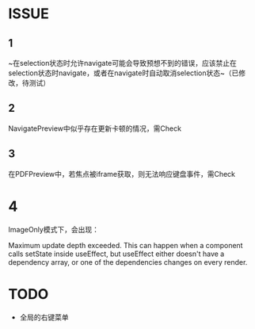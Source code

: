 # ISSUE


## 1 

~在selection状态时允许navigate可能会导致预想不到的错误，应该禁止在selection状态时navigate，或者在navigate时自动取消selection状态~（已修改，待测试）

## 2

NavigatePreview中似乎存在更新卡顿的情况，需Check

## 3

在PDFPreview中，若焦点被iframe获取，则无法响应键盘事件，需Check

# 4

ImageOnly模式下，会出现：

Maximum update depth exceeded. This can happen when a component calls setState inside useEffect, but useEffect either doesn't have a dependency array, or one of the dependencies changes on every render.

# TODO

- 全局的右键菜单
